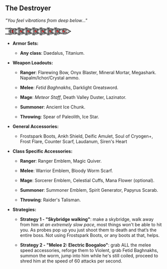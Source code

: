 ## The Destroyer

*"You feel vibrations from deep below…"*

![image alt text](../public/BMbpD6rCZ1qoniF20u7H2A_img_29.png)

* **Armor Sets:**

    * **Any class**: Daedalus, Titanium.

* **Weapon Loadouts:**

    * **Ranger**: Flarewing Bow, Onyx Blaster, Mineral Mortar, Megashark. Napalm/Ichor/Crystal ammo.

    * **Melee**: *Fetid Baghnakhs*, Darklight Greatsword.

    * **Mage**: *Meteor Staff*, Death Valley Duster, Lazinator.

    * **Summoner**: Ancient Ice Chunk.

    * **Throwing**: Spear of Paleolith, Ice Star.

* **General Accessories:**

    * Frostspark Boots, Ankh Shield, Deific Amulet, Soul of Cryogen+, Frost Flare, Counter Scarf, Laudanum, Siren's Heart

* **Class Specific Accessories:**

    * **Ranger**: Ranger Emblem, Magic Quiver.

    * **Melee**: Warrior Emblem, Bloody Worm Scarf.

    * **Mage**: Sorcerer Emblem, Celestial Cuffs, Mana Flower (optional).

    * **Summoner**: Summoner Emblem, Spirit Generator, Papyrus Scarab.

    * **Throwing**: Raider's Talisman.

* **Strategies:**

    * **Strategy 1 - "Skybridge walking"**: make a skybridge, walk away from him at *an extremely slow pace*, most things won't be able to hit you. As probes pop up you just shoot them to death and that’s the entire boss. Not using Frostspark Boots, or any boots at that, helps.

    * **Strategy 2 - "Melee 2: Electric Boogaloo"**: grab ALL the melee speed accessories, reforge them to Violent, grab Fetid Baghnakhs, summon the worm, jump into him while he's still coiled, proceed to shred him at the speed of 60 attacks per second.
